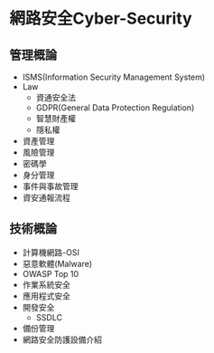 # 網路安全Cyber-Security
## 管理概論
- ISMS(Information Security Management System)
- Law
  - 資通安全法
  - GDPR(General Data Protection Regulation)
  - 智慧財產權
  - 隱私權
- 資產管理
- 風險管理
- 密碼學
- 身分管理
- 事件與事故管理
- 資安通報流程
## 技術概論
- 計算機網路-OSI
- 惡意軟體(Malware)
- OWASP Top 10
- 作業系統安全
- 應用程式安全
- 開發安全
  - SSDLC
- 備份管理
- 網路安全防護設備介紹
